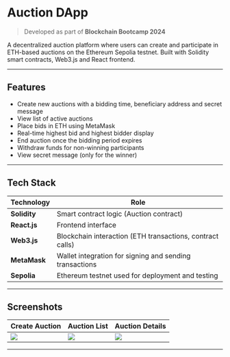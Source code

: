# Auction DApp

> Developed as part of **Blockchain Bootcamp 2024**  

> 
A decentralized auction platform where users can create and participate in ETH-based auctions on the Ethereum Sepolia testnet. Built with Solidity smart contracts, Web3.js and React frontend.

---

## Features

- Create new auctions with a bidding time, beneficiary address and secret message
- View list of active auctions
- Place bids in ETH using MetaMask
- Real-time highest bid and highest bidder display
- End auction once the bidding period expires
- Withdraw funds for non-winning participants
- View secret message (only for the winner)

---

## Tech Stack

| Technology     | Role |
|----------------|------|
| **Solidity**   | Smart contract logic (Auction contract) |
| **React.js**   | Frontend interface |
| **Web3.js**    | Blockchain interaction (ETH transactions, contract calls) |
| **MetaMask**   | Wallet integration for signing and sending transactions |
| **Sepolia**    | Ethereum testnet used for deployment and testing |
---
## Screenshots

| Create Auction | Auction List | Auction Details |
|----------------|--------------|-----------------|
| ![](./screenshots/create.png) | ![](./screenshots/list.png) | ![](./screenshots/details.png) |

---
